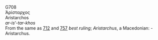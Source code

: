 <body>
  <p>G708<br>  Ἀρίσταρχος  <br> Aristarchos  <br><i>ar-is‘-tar-khos </i><br>From the same as <a href="g0712.htm">712</a> and <a href="g0757.htm">757</a>  <i>best</i> <i>ruling</i>; <i>Aristarchus</i>, a Macedonian: - Aristarchus.<br></p>
 </body>
